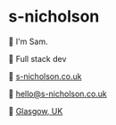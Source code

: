 # s-nicholson

:wave: I'm Sam.

:wrench: Full stack dev

:link: [s-nicholson.co.uk](https://s-nicholson.co.uk)

:email: [hello@s-nicholson.co.uk](mailto://hello@s-nicholson.co.uk)

:round_pushpin: [Glasgow, UK](https://maps.app.goo.gl/tFeVNcBn823Fy1Bs5)

